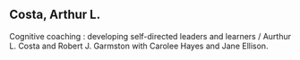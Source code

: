 ## Costa, Arthur L.

Cognitive coaching : developing self-directed leaders and learners / Aurthur L. Costa and Robert J. Garmston with Carolee Hayes and Jane Ellison.
